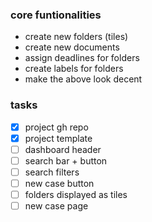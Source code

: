 ### core funtionalities
- create new folders (tiles)
- create new documents
- assign deadlines for folders
- create labels for folders
- make the above look decent

### tasks
- [x] project gh repo
- [x] project template
- [ ] dashboard header
- [ ] search bar + button
- [ ] search filters
- [ ] new case button
- [ ] folders displayed as tiles
- [ ] new case page